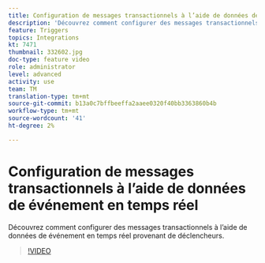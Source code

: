 ```yaml
---
title: Configuration de messages transactionnels à l’aide de données de événement en temps réel
description: 'Découvrez comment configurer des messages transactionnels à l’aide de données de événement en temps réel provenant de déclencheurs. '
feature: Triggers
topics: Integrations
kt: 7471
thumbnail: 332602.jpg
doc-type: feature video
role: administrator
level: advanced
activity: use
team: TM
translation-type: tm+mt
source-git-commit: b13a0c7bffbeeffa2aaee0320f40bb3363860b4b
workflow-type: tm+mt
source-wordcount: '41'
ht-degree: 2%

---
```



# Configuration de messages transactionnels à l’aide de données de événement en temps réel

Découvrez comment configurer des messages transactionnels à l’aide de données de événement en temps réel provenant de déclencheurs.

>[!VIDEO](https://video.tv.adobe.com/v/332602?quality=12)
